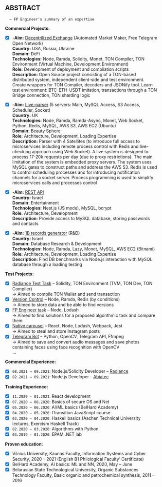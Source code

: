 ## ABSTRACT

      – FP Engineer's summary of an expertise

**Commercial Projects:**

- [x] -**Aim:** [Decentrilized Exchange](https://github.com/lenchevskii/dex-clean) (Automated Market Maker, Free Telegram Open Network)<br />
      **Country:** USA, Russia, Ukraine<br />
      **Domain:** DeFi<br />
      **Technologies:** Node, Ramda, Solidity, Monet, TON Compiler, TON Environment (Virtual Machine, Development Environment)<br />
      **Role:** Development of deployment and compilation scripts<br />
      **Description:** Open Source project consisting of a TON-based distributed system, independent client-side and test environment. Create wrappers for TON Compiler, decoders and JSONify tool. Learn test environment: BTC-ETH-USDT imitation, transactions through a TON Bridge connection, TON sharding logic

- [x] -**Aim:** [Live-parser](https://github.com/lenchevskii/massive-parser) (5 servers: Main, MySQL Access, S3 Access, Scheduler, Socket)<br />
      **Country:** UK<br />
      **Technologies:** Node, Ramda, Ramda-Async, Monet, Web Socket, Python, Redis, MySQL, AWS S3, AWS EC2 (Ubuntu)<br />
      **Domain:** Beauty Sphere<br />
      **Role:** Architecture, Development, Loading Expertise<br />
      **Description:** Parser with 4 Satellites (to introduce full access to microservices including remote process control with Redis and live-checking approach using Web Socket). A live system is designed to process 17-20k requests per day (due to proxy restrictions). The main limitation of the system is embedded proxy servers. The system uses MySQL gates to construct paths and address the AWS S3. Redis is used to control scheduling processes and for introducing notification channels for a socket server. Process programming is used to simplify microservices calls and processes control

- [x] -**Aim:** [REST API](https://github.com/lenchevskii/yumi-api)<br />
      **Country:** Israel<br />
      **Domain:** Entertainment<br />
      **Technologies:** Nest.js (JS mode), MySQL, bcrypt<br />
      **Role:** Architecture, Development<br />
      **Description:** Provide access to MySQL database, storing passwords and contacts

- [x] -**Aim:** [1B records generator](https://github.com/lenchevskii/generator) (R&D)<br /> 
      **Country:** Israel<br />
      **Domain:** Database Research & Development<br />
      **Technologies:** Node, Ramda, Lazy, Monet, MySQL, AWS EC2 (Bitnami)<br />
      **Role:** Architecture, Development, Loading Expertise<br />
      **Description:** Find DB benchmarks via Node.js interaction with MySQL database through a loading testing

**Test Projects:**

- [x]   [Radiance Test Task](https://github.com/lenchevskii/radiance-test-task) – Solidity, TON Environment (TVM, TON Dev, TON Compiler)<br />
           → Aimed to compile TON Wallet and send transaction
- [x]   [Version Control](https://github.com/lenchevskii/knoow-data-storage-api-excercise) – Node, Ramda, Redis (by conditions)<br />
           → Aimed to store data and be able to find versions
- [x]   [FP Engineer task](https://github.com/lenchevskii/solve-the-word) – Node, Lodash<br />
           → Aimed to find solutions for a proposed algorithmic task and compare them
- [x]   [Native carousel](https://github.com/lenchevskii/visualworm) – React, Node, Lodash, Webpack, Jest<br />
           → Aimed to steal and store Instagram posts
- [x]   [Telegram Bot](https://github.com/lenchevskii/audio_dot_bot) – Python, OpenCV, Telegram API, Ffmpeg<br />
           → Aimed to save and convert audio messages and save photos containing faces using face recognition with OpenCV<br />
  ...

**Commercial Experience:**
 
 - [x] ```08.2021 – 09.2021```: Node.js/Solidity Developer – [Radiance](https://radianceteam.com/)
 - [x] ```02.2021 – 09.2021```: Node.js Developer – [Abiatec](http://abiatec.com/)

**Training Experience:**

 - [x] ```11.2020 – 01.2021```: React development
 - [x] ```07.2020 – 08.2020```: Basics of secure OS and Net
 - [x] ```05.2020 – 06.2020```: AI/ML basics (BelHard Academy)
 - [x] ```04.2020 – 05.2020```: ITransition JavaScript course
 - [x] ```03.2020 – 04.2020```: Haskell basics (Aachen Technical University lectures, Exercism Haskell Track)
 - [x] ```02.2020 – 03.2020```: Algorithms with Python
 - [x] ```03.2019 – 01.2020```: EPAM .NET lab

 **Proven education:**

 - [x] Vilnius University, Kaunas Faculty, Information Systems and Cyber Security, 2020 – 2021 (English B1 Philological Faculty’ Certificate)
 - [x] BelHard Academy, AI basics: ML and NN, 2020, May – June
 - [x] Belarusian State Technological University, Organic Substances Technology Faculty, Basic organic and petrochemical synthesis, 2011 – 2016
